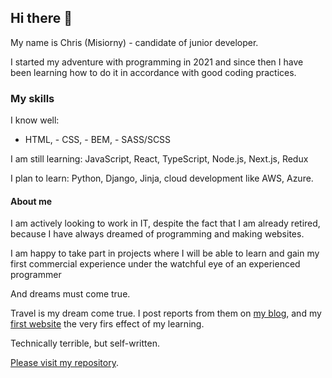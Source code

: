 ## Hi there 👋

My name is Chris (Misiorny)  -  candidate of junior developer. 

I started my adventure with programming in 2021 and since then I have been learning how to do it in accordance with good coding practices.

### My skills

I know well:
- HTML, - CSS, - BEM, - SASS/SCSS

I am still learning:
JavaScript, React, TypeScript, Node.js, Next.js, Redux

I plan to learn:
Python, Django, Jinja, cloud development like AWS, Azure.

#### About me

I am actively looking to work in IT, despite the fact that I am already retired, because I have always dreamed of programming and making websites.

I am happy to take part in projects where I will be able to learn and gain my first commercial experience under the watchful eye of an experienced programmer

And dreams must come true.

Travel is my dream come true.
I post reports from them on [my blog](https://www.facebook.com/AfrykaDzikaMisiornego), and my [first website](https://afrykadzika.pl/) the very firs effect of my learning.

Technically terrible, but self-written.

[Please visit my repository](https://github.com/Misiorny?tab=repositories).



